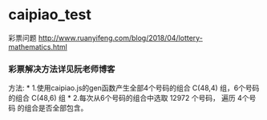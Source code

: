 # caipiao_test
彩票问题    http://www.ruanyifeng.com/blog/2018/04/lottery-mathematics.html

### 彩票解决方法详见阮老师博客
方法: 
    * 1.使用caipiao.js的gen函数产生全部4个号码的组合 C(48,4) 组，6个号码的组合 C(48,6) 组
    * 2.每次从6个号码的组合中选取 12972 个号码， 遍历 4个号码 的组合是否全部包含。
